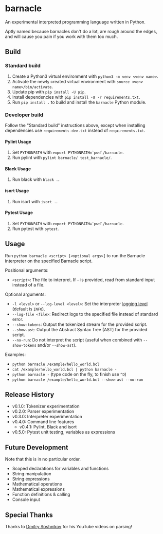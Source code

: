 # barnacle

An experimental interpreted programming language written in Python.

Aptly named because barnacles don't do a lot, are rough around the edges, and will cause you pain if you work with them too much.

## Build

### Standard build

1. Create a Python3 virtual environment with `python3 -m venv <venv name>`.
2. Activate the newly created virtual environment with `source <venv name>/bin/activate`.
3. Update pip with `pip install -U pip`.
4. Install dependencies with `pip install -U -r requirements.txt`.
5. Run `pip install .` to build and install the `barnacle` Python module.

### Developer build

Follow the "Standard build" instructions above, except when installing dependencies use `requirements-dev.txt` instead of `requirements.txt`.

#### Pylint Usage

1. Set `PYTHONPATH` with ``export PYTHONPATH=`pwd`/barnacle``.
2. Run pylint with `pylint barnacle/ test_barnacle/`.

#### Black Usage

1. Run black with `black .`.

#### isort Usage

1. Run isort with `isort .`.

#### Pytest Usage

1. Set `PYTHONPATH` with ``export PYTHONPATH=`pwd`/barnacle``.
2. Run pytest with `pytest`.

## Usage

Run `python barnacle <script> [<optional args>]` to run the Barnacle interpreter on the specified Barnacle script.

Positional arguments:
- `<script>`: The file to interpret. If `-` is provided, read from standard input instead of a file.

Optional arguments:
- `-l <level>` or `--log-level <level>`: Set the interpreter [logging level](https://docs.python.org/3/library/logging.html#logging-levels) (default is `INFO`).
- `--log-file <file>`: Redirect logs to the specified file instead of standard error.
- `--show-tokens`: Output the tokenized stream for the provided script.
- `--show-ast`: Output the Abstract Syntax Tree (AST) for the provided script.
- `--no-run`: Do not interpret the script (useful when combined with `--show-tokens` and/or `--show-ast`).

Examples:
- `python barnacle /example/hello_world.bcl`
- `cat /example/hello_world.bcl | python barnacle -`
- `python barnacle -` (type code on the fly, to finish use `^D`)
- `python barnacle /example/hello_world.bcl --show-ast --no-run`

## Release History

- v0.1.0: Tokenizer experimentation
- v0.2.0: Parser experimentation
- v0.3.0: Interpreter experimentation
- v0.4.0: Command line features
  - v0.4.1: Pylint, Black and isort
- v0.5.0: Pytest unit testing, variables as expressions

## Future Development

Note that this is in no particular order.

- Scoped declarations for variables and functions
- String manipulation
- String expressions
- Mathematical operations
- Mathematical expressions
- Function definitions & calling
- Console input

## Special Thanks

Thanks to [Dmitry Soshnikov](https://www.youtube.com/c/DmitrySoshnikov-education) for his YouTube videos on parsing!

